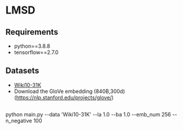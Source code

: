 # LMSD
## Requirements

* python==3.8.8
* tensorflow==2.7.0

## Datasets
* [Wiki10-31K](https://drive.google.com/open?id=1Tv4MHQzDWTUC9hRFihRhG8_jt1h0VhnR)
* Download the GloVe embedding (840B,300d)  (https://nlp.stanford.edu/projects/glove/)

##
python main.py --data 'Wiki10-31K' --la 1.0 --ba 1.0 --emb_num 256 --n_negative 100



